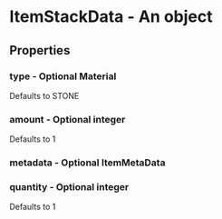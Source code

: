 

# ItemStackData - An object



## Properties



### type - Optional Material



Defaults to STONE



### amount - Optional integer



Defaults to 1



### metadata - Optional ItemMetaData



### quantity - Optional integer



Defaults to 1

